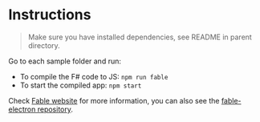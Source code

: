 # Instructions

> Make sure you have installed dependencies, see README in parent directory.

Go to each sample folder and run:

- To compile the F# code to JS: `npm run fable`
- To start the compiled app: `npm start`

Check [Fable website](https://fable.io) for more information,
you can also see the [fable-electron repository](https://github.com/fable-compiler/fable-electron).

